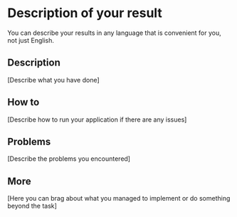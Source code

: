 # Description of your result

You can describe your results in any language that is convenient for you, not just English.

## Description

[Describe what you have done]

## How to

[Describe how to run your application if there are any issues]

## Problems

[Describe the problems you encountered]

## More

[Here you can brag about what you managed to implement or do something beyond the task]

